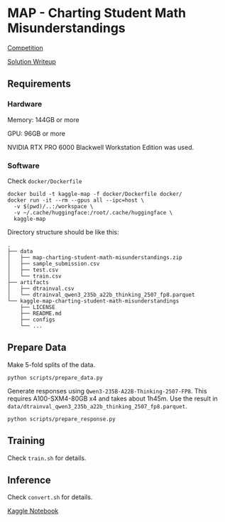# MAP - Charting Student Math Misunderstandings

[Competition](https://www.kaggle.com/competitions/map-charting-student-math-misunderstandings)

[Solution Writeup](https://www.kaggle.com/competitions/map-charting-student-math-misunderstandings/writeups/1st-place-solution)

## Requirements

### Hardware

Memory: 144GB or more

GPU: 96GB or more

NVIDIA RTX PRO 6000 Blackwell Workstation Edition was used.

### Software

Check `docker/Dockerfile`
```
docker build -t kaggle-map -f docker/Dockerfile docker/
docker run -it --rm --gpus all --ipc=host \
  -v $(pwd)/..:/workspace \
  -v ~/.cache/huggingface:/root/.cache/huggingface \
  kaggle-map
```

Directory structure should be like this:
```
.
├── data
│   ├── map-charting-student-math-misunderstandings.zip
│   ├── sample_submission.csv
│   ├── test.csv
│   └── train.csv
├── artifacts
│   ├── dtrainval.csv
│   └── dtrainval_qwen3_235b_a22b_thinking_2507_fp8.parquet
└── kaggle-map-charting-student-math-misunderstandings
    ├── LICENSE
    ├── README.md
    ├── configs
    └── ...
```

## Prepare Data

Make 5-fold splits of the data.
```
python scripts/prepare_data.py
```

Generate responses using `Qwen3-235B-A22B-Thinking-2507-FP8`.
This requires A100-SXM4-80GB x4 and takes about 1h45m.
Use the result in `data/dtrainval_qwen3_235b_a22b_thinking_2507_fp8.parquet`.
```
python scripts/prepare_response.py
```

## Training

Check `train.sh` for details.


## Inference

Check `convert.sh` for details.

[Kaggle Notebook](https://www.kaggle.com/code/tascj0/map-submit)
